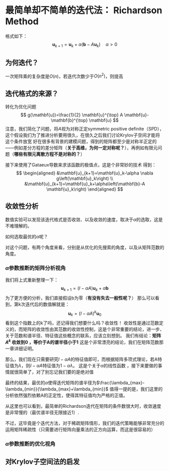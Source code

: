# 最简单却不简单的迭代法：  Richardson Method 
格式如下：
$$
\mathbf{u}_{k+1}=\mathbf{u}_k+\alpha\left(\mathbf{b}-A \mathbf{u}_k\right) \quad \alpha>0
$$
## 为何迭代？
一次矩阵乘的复杂度是$O(n)$，若迭代次数少于$O(n^2)$，则提高
## 迭代格式的来源？
转化为优化问题
$$
g(\mathbf{u})=\frac{1}{2} \mathbf{u}^{\top} A \mathbf{u}-\mathbf{b}^{\top} \mathbf{u}
$$
注意，我们简化了问题，将$A$视为对称正定symmetric positive definite（SPD），这个假设我们为了推进分析要用很久，在很久之后我们讨论Krylov子空间才能将这个条件放宽
好在很多有背景的建模问题，得到的矩阵都至少是对称半正定的——例如差分方程的差分矩阵（**关于高维，为何一定对称呢？**），再例如有限元问题（**哪些有限元离散方程不是对称的？**）

接下来使用了Gataeux导数来求该函数的极值点，这是个非常妙的技术
得到：
$$
\begin{aligned}
&\mathbf{u}_{k+1}=\mathbf{u}_k-\alpha \nabla g\left(\mathbf{u}_k\right) \\
&\mathbf{u}_{k+1}=\mathbf{u}_k+\alpha\left(\mathbf{b}-A \mathbf{u}_k\right)
\end{aligned}
$$
## 收敛性分析
数值实验可以发现该迭代格式是否收敛、以及收敛的速度，取决于$\alpha$的选取，这是不难理解的。

如何选取最优的$\alpha$呢？

对这个问题，有两个角度来看，分别是从优化的先搜索的角度，以及从矩阵范数的角度。
### $\alpha$参数推断的矩阵分析视角
我们将上式重新整理一下：
$$
\mathbf{u}_{k+1}=(I-\alpha A) \mathbf{u}_k+\alpha \mathbf{b}
$$
为了更方便的分析，我们直接假设b为零（**有没有失去一般性呢？**）
那么可以看到，第k次迭代后的数值解就是：
$$
\mathbf{u}_k=(I-\alpha A)^k \mathbf{u}_0
$$
看到这个指数上的k了吗，还记得我们想要什么吗？收敛性！
收敛性是通过范数定义的，而矩阵的收敛性由其范数的收敛性控制，这是个非常重要的结论，进一步、关于范数和谱半径、特征值这些概念的联系，应该立刻想到。
我们有结论：**矩阵$A^k$ 收敛到0 ，等价于A的谱半径小于1**
这是个非常漂亮的结论，我们在矩阵范数那一章详细证明。

那么，我们现在只需要研究$I-\alpha A$的特征值即可，而根据矩阵多项式理论，若A特征值为$\lambda$，则$I-\alpha  A$特征值为$1-\alpha \lambda$。
这是个关于$\alpha$的线性函数 ，接下来要做的事情就很简单了，对了别忘记我们要的是绝对值

最终的结果，最优的$\alpha$使得迭代矩阵的谱半径为$\frac{\lambda_{max}-\lambda_{min}}{\lambda_{max}+\lambda_{min}}$
值得一提的是，我们这里的分析依然强烈依赖A的正定性，使得其特征值均为严格的正值。

从这里也可以看到，最简单的Richardson迭代在矩阵的条件数很大时，收敛速度是非常慢的（最优谱半径无限接近1）.

不过，这毕竟是个迭代方法，对于稀疏矩阵情形，我们的迭代策略能够非常充分的运用矩阵稀疏性（只需要进行矩阵向量乘法的正方向运算，而这是很容易的）

### $\alpha$参数推断的优化视角

## 对Krylov子空间法的启发
<!--stackedit_data:
eyJoaXN0b3J5IjpbMjExNzQwMjM2MF19
-->